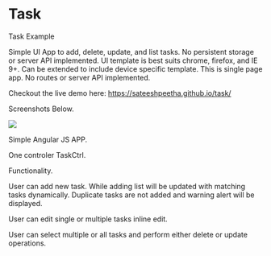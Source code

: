 # Task
Task Example

Simple UI App to add, delete, update, and list tasks. No persistent storage or server API implemented. UI template is best suits chrome, firefox, and IE 9+. Can be extended to include device specific template. This is single page app. No routes or server API implemented.


Checkout the live demo here:  https://sateeshpeetha.github.io/task/

Screenshots Below.



<img src="https://sateeshpeetha.github.io/task/ss1.jpeg">
</img>


Simple Angular JS APP.

One controler TaskCtrl.

Functionality.

User can add new task. While adding list will be updated with matching tasks dynamically. Duplicate tasks are not added and warning alert will be displayed.

User can edit single or multiple tasks inline edit.

User can select multiple or all tasks and perform either delete or update operations.


